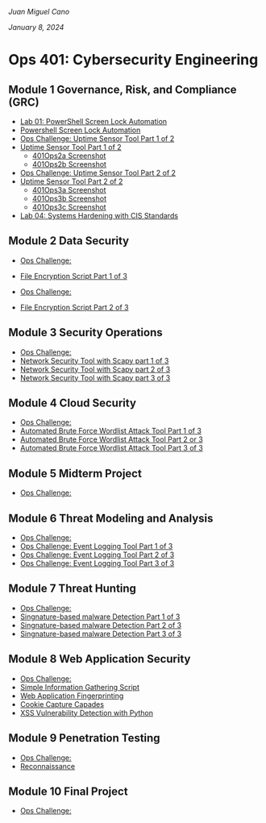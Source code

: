 *Juan Miguel Cano*

*January 8, 2024*

# Ops 401: Cybersecurity Engineering

## Module 1 Governance, Risk, and Compliance (GRC)
- [Lab 01: PowerShell Screen Lock Automation](401Lab1.md)
- [Powershell Screen Lock Automation](401Lab1.ps1)
- [Ops Challenge: Uptime Sensor Tool Part 1 of 2](401Ops2.md)
- [Uptime Sensor Tool Part 1 of 2](401Ops2.py)
    - [401Ops2a Screenshot](Photo_Screenshots/401Ops2a.png)
    - [401Ops2b Screenshot](Photo_Screenshots/401Ops2b.png)
- [Ops Challenge: Uptime Sensor Tool Part 2 of 2](401Ops3.md)    
- [Uptime Sensor Tool Part 2 of 2](401Ops3.py)
    - [401Ops3a Screenshot](Photo_Screenshots/401Ops3a.png)
    - [401Ops3b Screenshot](Photo_Screenshots/401Ops3b.png)
    - [401Ops3c Screenshot](Photo_Screenshots/401Ops3c.png)
- [Lab 04: Systems Hardening with CIS Standards](401Lab4.ps1)


## Module 2 Data Security
- [ Ops Challenge: ]()
- [File Encryption Script Part 1 of 3](401Ops6.py)

- [ Ops Challenge: ]()
- [File Encryption Script Part 2 of 3](https://github.com/jmcano50/Ops401/blob/main/401Ops7.py)


## Module 3 Security Operations
- [ Ops Challenge: ]()
- [Network Security Tool with Scapy part 1 of 3](401Ops11.py)
- [Network Security Tool with Scapy part 2 of 3](401Ops12.py)
- [Network Security Tool with Scapy part 3 of 3](401Ops13.py)
## Module 4 Cloud Security
- [ Ops Challenge: ]()
- [Automated Brute Force Wordlist Attack Tool Part 1 of 3](401Ops16.py)
- [Automated Brute Force Wordlist Attack Tool Part 2 or 3](401Ops17.py)
- [Automated Brute Force Wordlist Attack Tool Part 3 of 3](401Ops18.py)



## Module 5 Midterm Project
- [ Ops Challenge: ]()



## Module 6 Threat Modeling and Analysis
- [ Ops Challenge: ]()
- [Ops Challenge: Event Logging Tool Part 1 of 3](401Ops26.py)
- [Ops Challenge: Event Logging Tool Part 2 of 3](401Ops27.py)
- [Ops Challenge: Event Logging Tool Part 3 of 3](401Ops28.py)



## Module 7 Threat Hunting
- [ Ops Challenge: ]()
- [Singnature-based malware Detection Part 1 of 3](401Ops31.py)
- [Singnature-based malware Detection Part 2 of 3](401Ops32.py)
- [Singnature-based malware Detection Part 3 of 3](401Ops33.py)


## Module 8 Web Application Security
- [ Ops Challenge: ]()
- [Simple Information Gathering Script](401Ops35.nse)
- [Web Application Fingerprinting](401Ops36.py)
- [Cookie Capture Capades](401Ops37.py)
- [XSS Vulnerability Detection with Python](401Ops38.py)


## Module 9 Penetration Testing
- [ Ops Challenge: ]()
- [Reconnaissance](401reading41.md)


## Module 10 Final Project
- [ Ops Challenge: ]()
